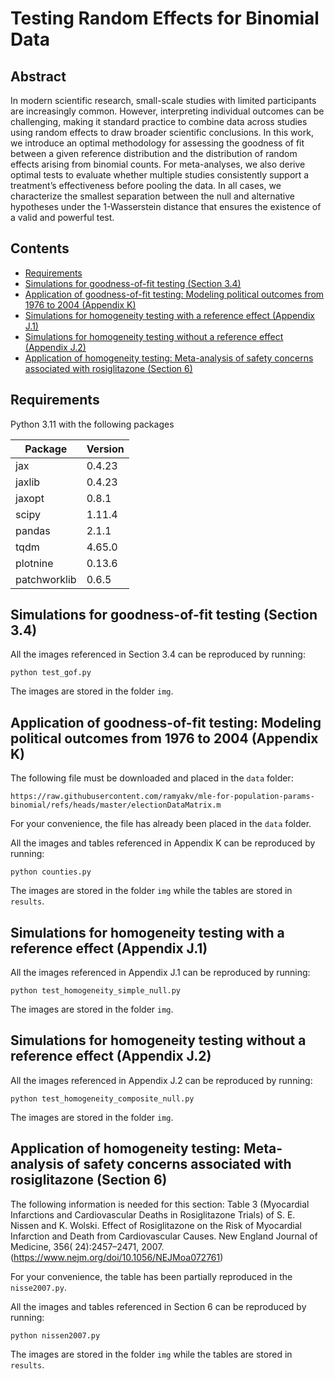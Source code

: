 # Testing Random Effects for Binomial Data

## Abstract

In modern scientific research, small-scale studies with limited participants are
increasingly common. However, interpreting individual outcomes can be
challenging, making it standard practice to combine data across studies using
random effects to draw broader scientific conclusions. In this work, we
introduce an optimal methodology for assessing the goodness of fit between a
given reference distribution and the distribution of random effects arising from
binomial counts. For meta-analyses, we also derive optimal tests to evaluate
whether multiple studies consistently support a treatment’s effectiveness before
pooling the data. In all cases, we characterize the smallest separation between
the null and alternative hypotheses under the 1-Wasserstein distance that
ensures the existence of a valid and powerful test.

## Contents

<!-- TOC -->
* [Requirements](#requirements)
* [Simulations for goodness-of-fit testing (Section 3.4)](#simulations-for-goodness-of-fit-testing-section-34)
* [Application of goodness-of-fit testing: Modeling political outcomes from 1976 to 2004 (Appendix K)](#application-of-goodness-of-fit-testing-modeling-political-outcomes-from-1976-to-2004-appendix-k)
* [Simulations for homogeneity testing with a reference effect (Appendix J.1)](#simulations-for-homogeneity-testing-with-a-reference-effect-appendix-j1)
* [Simulations for homogeneity testing without a reference effect (Appendix J.2)](#simulations-for-homogeneity-testing-without-a-reference-effect-appendix-j2)
* [Application of homogeneity testing: Meta-analysis of safety concerns associated with rosiglitazone (Section 6)](#application-of-homogeneity-testing-meta-analysis-of-safety-concerns-associated-with-rosiglitazone-section-6)
<!-- TOC -->

## Requirements

Python 3.11 with the following packages

| Package      | Version |
|--------------|---------|
| jax          | 0.4.23  |
| jaxlib       | 0.4.23  |
| jaxopt       | 0.8.1   |
| scipy        | 1.11.4  |
| pandas       | 2.1.1   |
| tqdm         | 4.65.0  |
| plotnine     | 0.13.6  |
| patchworklib | 0.6.5   |

## Simulations for goodness-of-fit testing (Section 3.4)

All the images referenced in Section 3.4 can be reproduced by running:

```
python test_gof.py
```

The images are stored in the folder ```img```.

## Application of goodness-of-fit testing: Modeling political outcomes from 1976 to 2004 (Appendix K)

The following file must be downloaded and placed in the ```data``` folder:  
```
https://raw.githubusercontent.com/ramyakv/mle-for-population-params-binomial/refs/heads/master/electionDataMatrix.m
```

For your convenience, the file has already been placed in the ```data``` folder.

All the images and tables referenced in Appendix K can be reproduced by running:

```
python counties.py
```

The images are stored in the folder ```img``` while the tables are stored in
```results```.

## Simulations for homogeneity testing with a reference effect (Appendix J.1)

All the images referenced in Appendix J.1 can be reproduced by running:

```
python test_homogeneity_simple_null.py
```

The images are stored in the folder ```img```.

## Simulations for homogeneity testing without a reference effect (Appendix J.2)

All the images referenced in Appendix J.2 can be reproduced by running:

```
python test_homogeneity_composite_null.py
```

The images are stored in the folder ```img```.

## Application of homogeneity testing: Meta-analysis of safety concerns associated with rosiglitazone (Section 6)

The following information is needed for this section: Table 3 (Myocardial Infarctions
and Cardiovascular Deaths in Rosiglitazone Trials) of S. E. Nissen and K. Wolski.
Effect of Rosiglitazone on the Risk of Myocardial Infarction and Death from Cardiovascular Causes. New England Journal of Medicine, 356(
  24):2457–2471, 2007. (https://www.nejm.org/doi/10.1056/NEJMoa072761)

For your convenience, the table has been partially reproduced in the ```nisse2007.py```.

All the images and tables referenced in Section 6 can be reproduced by running:

```
python nissen2007.py
```

The images are stored in the folder ```img``` while the tables are stored in
```results```.